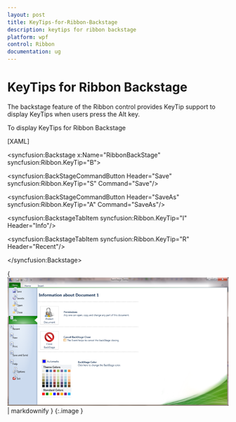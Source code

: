 ```yaml
---
layout: post
title: KeyTips-for-Ribbon-Backstage
description: keytips for ribbon backstage
platform: wpf
control: Ribbon
documentation: ug
---
```


# KeyTips for Ribbon Backstage

The backstage feature of the Ribbon control provides KeyTip support to display KeyTips when users press the Alt key.

To display KeyTips for Ribbon Backstage



[XAML]

&lt;syncfusion:Backstage x:Name="RibbonBackStage" syncfusion:Ribbon.KeyTip="B"&gt;



 &lt;syncfusion:BackStageCommandButton Header="Save" syncfusion:Ribbon.KeyTip="S"   Command="Save"/&gt;

 &lt;syncfusion:BackStageCommandButton Header="SaveAs" syncfusion:Ribbon.KeyTip="A" Command="SaveAs"/&gt; 



 &lt;syncfusion:BackstageTabItem syncfusion:Ribbon.KeyTip="I" Header="Info"/&gt;                      

 &lt;syncfusion:BackstageTabItem syncfusion:Ribbon.KeyTip="R" Header="Recent"/&gt;



&lt;/syncfusion:Backstage&gt;





{ ![](KeyTips-for-Ribbon-Backstage_images/KeyTips-for-Ribbon-Backstage_img1.png) | markdownify }
{:.image }


